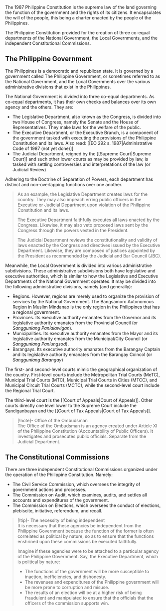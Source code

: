 The 1987 Philippine Constitution is the supreme law of the land governing the function of the government and the rights of its citizens. It encapsulates the will of the people, this being a charter enacted by the people of the Philippines.

The Philippine Constitution provided for the creation of three co-equal departments of the National Government, the Local Governments, and the independent Constitutional Commissions.

## The Philippine Government
The Philippines is a democratic and republican state. It is governed by a government called The Philippine Government, or sometimes referred to as the National Government, and the Local Governments over the various administrative divisions that exist in the Philippines.

The National Government is divided into three co-equal departments. As co-equal departments, it has their own checks and balances over its own agency and the others. They are:
- The Legislative Department, also known as the Congress, is divided into two House of Congress, namely the Senate and the House of Representatives. They make laws for the welfare of the public.
- The Executive Department, or the Executive Branch, is a component of the government tasked with executing the provisions of the Philippine Constitution and its laws. Also read: [[EO 292 s. 1987|Administrative Code of 1987 (not yet done)]]
- The Judicial Department, reigned by the [[Supreme Court|Supreme Court]] and such other lower courts as may be provided by law, is tasked with settling controversies and interpretations of the law (or Judicial Review)

Adhering to the Doctrine of Separation of Powers, each department has distinct and non-overlapping functions over one another.

> As an example, the Legislative Department creates laws for the country. They may also impeach erring public officers in the Executive or Judicial Department upon violation of the Philippine Constitution and its laws.
> 
> The Executive Department faithfully executes all laws enacted by the Congress. Likewise, it may also veto proposed laws sent by the Congress through the powers vested in the President.
> 
> The Judicial Department reviews the constitutionality and validity of laws enacted by the Congress and directives issued by the Executive Department. Likewise, they are composed of justices appointed by the President as recommended by the Judicial and Bar Council (JBC).

Meanwhile, the Local Government is divided into various administrative subdivisions. These administrative subdivisions both have legislative and executive authorities, which is similar to how the Legislative and Executive Departments of the National Government operates. It may be divided into the following administrative divisions, namely (and generally):
- Regions. However, regions are merely used to organize the provision of services by the National Government. The Bangsamoro Autonomous Region in Muslim Mindanao is the only region in the Philippines that has a regional government.
- Provinces. Its executive authority emanates from the Governor and its legislative authority emanates from the Provincial Council (or *Sangguniang Panlalawigan*).
- Municipalities. Its executive authority emanates from the Mayor and its legislative authority emanates from the Municipal/City Council (or *Sangguniang Panlungsod*).
- Barangays. Its executive authority emanates from the Barangay Captain and its legislative authority emanates from the Barangay Coincol (or *Sangguniang Barangay*)

The first- and second-level courts mimic the geographical organization of the country. First-level courts include the Metropolitan Trial Courts (MeTC), Municipal Trial Courts (MTC), Municipal Trial Courts in Cities (MTCC), and Municipal Circuit Trial Courts (MCTC), while the second-level court include the Regional Trial Court.

The third-level court is the [[Court of Appeals|Court of Appeals]]. Other courts directly one level lower to the Supreme Court include the Sandiganbayan and the [[Court of Tax Appeals|Court of Tax Appeals]].

> [!note]- Office of the Ombudsman  
> The Office of the Ombudsman is an agency created under Article XI of the Philippine Constitution (Accountability of Public Officers). It investigates and prosecutes public officials. Separate from the Judicial Department.

## The Constitutional Commissions
There are three independent Constitutional Commissions organized under the operation of the Philippine Constitution. Namely:
- The Civil Service Commission, which oversees the integrity of government actions and processes.
- The Commission on Audit, which examines, audits, and settles all accounts and expenditures of the government.
- The Commission on Elections, which oversees the conduct of elections, plebiscite, initiative, referendum, and recall.

> [!tip]- The necessity of being independent  
> It is necessary that these agencies be independent from the Philippine Government because the function of the former is often correlated as political by nature, so as to ensure that the functions enshrined upon these commissions be executed faithfully.
> 
> Imagine if these agencies were to be attached to a particular agency of the Philippine Government. Say, the Executive Department, which is political by nature:
> 
> - The functions of the government will be more susceptible to inaction, inefficiencies, and dishonesty.
> - The revenues and expenditures of the Philippine government will be more prone to corruption and misuse.
> - The results of an election will be at a higher risk of being fraudulent and manipulated to ensure that the officials that the officers of the commission supports win.
